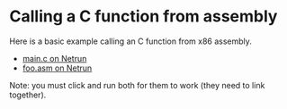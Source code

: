 # Calling a C function from assembly

Here is a basic example calling an C function from x86 assembly.

 - [main.c on Netrun](https://lawlor.cs.uaf.edu/netrun/run?name=example_c&code=%23include%3Cstdio.h%3E%0D%0A%0D%0Along%20bar%28%29%20%7B%0D%0A%20%20return%20189231%3B%0D%0A%7D%0D%0A%0D%0Aint%20main%28%29%20%7B%0D%0A%20%20printf%28%22assembly%20returned%3A%20%25ld%5Cn%22%2C%20foo%28%29%29%3B%0D%0A%20%20return%200%3B%0D%0A%7D&lang=C&mach=skylake64&mode=main&input=&linkwith=example_asm&foo_ret=long&foo_arg0=void&orun=Run&orun=Grade&ocompile=Optimize&ocompile=Warnings)
 - [foo.asm on Netrun](https://lawlor.cs.uaf.edu/netrun/run?name=example_asm&code=section%20.text%0D%0Aglobal%20foo%0D%0Aextern%20bar%0D%0A%0D%0Afoo%3A%0D%0A%20%20call%20bar%0D%0A%20%20ret&lang=Assembly-NASM&mach=skylake64&mode=main&input=&linkwith=example_c&foo_ret=long&foo_arg0=void&orun=Run&orun=Grade&ocompile=Optimize&ocompile=Warnings)

Note: you must click and run both for them to work (they need to link together).
